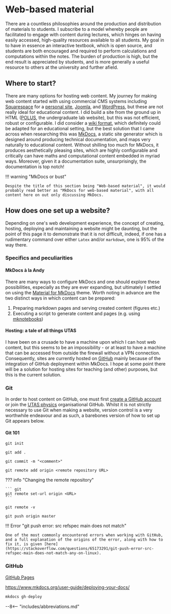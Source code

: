 # Web-based material

There are a countless philosophies around the production and distribution of materials to students. I subscribe to a model whereby people are facilitated to engage with content during lectures, which hinges on having easily accessed, high-quality resources available to all students. My goal in to have in essence an interactive textbook, which is open source, and students are both encouraged and required to perform calculations and computations within the notes. The burden of production is high, but the end result is appreciated by students, and is more generally a useful resource to others at the university and further afield.

## Where to start?

There are many options for hosting web content. My journey for making web content started with using commercial CMS systems including [Squarespace](https://www.squarespace.com/) for a [personal site](https://peak-exposure.com/), [Joomla](https://www.joomla.org/), and [WordPress](https://wordpress.com/), but these are not really ideal for educational content. I did build a site from the ground up in HTML ([POLUS](http://physlabpi.phys.utas.edu.au/), the undergraduate lab website), but this was not efficient, robust or configurable. I did consider a [wiki format](http://physlabpi.phys.utas.edu.au/dokuwiki/), which definitely could be adapted for an educational setting, but the best solution that I came across when researching this was [MkDocs](https://www.mkdocs.org/), a static site generator which is designed around producing technical documentation, and maps very naturally to educational content. Without shilling too much for MkDocs, it produces aesthetically pleasing sites, which are highly configurable and critically can have maths and computational content embedded in myriad ways. Moreover, given it a documentation suite, unsurprisingly, the documentation is top notch!

!!! warning "MkDocs or bust"

    Despite the title of this section being "Web-based material", it would probably read better as "MkDocs for web-based material", with all content here on out only discussing MkDocs.

## How does one set up a website?

Depending on one's web development experience, the concept of creating, hosting, deploying and maintaining a website might be daunting, but the point of this page it to demonstrate that it is not difficult, indeed, if one has a rudimentary command over either `Latex` and/or `markdown`, one is 95% of the way there.

### Specifics and peculiarities

#### MkDocs à la Andy

There are many ways to configure MkDocs and one should explore these possibilities, especially as they are ever expanding, but ultimately I settled on using the [Material for MkDocs](https://squidfunk.github.io/mkdocs-material/) theme. Worth noting in advance are the two distinct ways in which content can be prepared:
1. Preparing markdown pages and serving created content (figures etc.)
2. Executing a script to generate content and pages (e.g. using [mknotebooks](https://pypi.org/project/mknotebooks/))

#### Hosting: a tale of all things UTAS

I have been on a crusade to have a machine upon which I can host web content, but this seems to be an impossibility - or at least to have a machine that can be accessed from outside the firewall without a VPN connection. Consequently, sites are currently hosted on [GitHub](https://github.com/) mainly because of the integration of GitHub deployment within MkDocs. I hope at some point there will be a solution for hosting sites for teaching (and other) purposes, but this is the current solution.

### Git

In order to host content on GitHub, one must first [create a GitHub account](https://github.com/join) or join the [UTAS physics](https://github.com/UTAS-physics) organisational GitHub. Whilst it is not strictly necessary to use Git when making a website, version control is a very worthwhile endeavour and as such, a barebones version of how to set up Git appears below.

#### Git 101

``` git
git init
```

``` git
git add .
```

``` git
git commit -m "<comment>"
```

``` git
git remote add origin <remote repository URL>
```

??? info "Changing the remote repository"

    ``` git
    git remote set-url origin <URL>
    ```

``` git
git remote -v
```

``` git
git push origin master
```

!!! Error "git push error: src refspec main does not match"

    One of the most commonly encountered errors when working with GitHub, and a full explanation of the origins of the error, along with how to fix it, is given [here](https://stackoverflow.com/questions/65173291/git-push-error-src-refspec-main-does-not-match-any-on-linux).

### GitHub

[GitHub Pages](https://pages.github.com/)

https://www.mkdocs.org/user-guide/deploying-your-docs/

``` python
mkdocs gh-deploy
```



--8<-- "includes/abbreviations.md"
